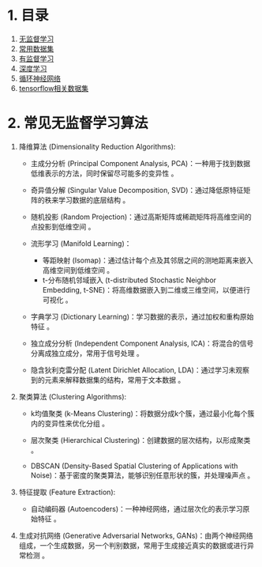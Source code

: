 # 1. 目录

1. [无监督学习](/02_GPT/03_MachLearn/3-001.md)
2. [常用数据集](/02_GPT/03_MachLearn/3-002.md)
3. [有监督学习](/02_GPT/03_MachLearn/3-003.md)
4. [深度学习](/02_GPT/03_MachLearn/3-004.md)
5. [循环神经网络](/02_GPT/03_MachLearn/3-005.md)
6. [tensorflow相关数据集](/02_GPT/03_MachLearn/3-006.md)


# 2. 常见无监督学习算法

1. 降维算法 (Dimensionality Reduction Algorithms):

   - 主成分分析 (Principal Component Analysis, PCA)：一种用于找到数据低维表示的方法，同时保留尽可能多的变异性 。

   - 奇异值分解 (Singular Value Decomposition, SVD)：通过降低原特征矩阵的秩来学习数据的底层结构 。

   - 随机投影 (Random Projection)：通过高斯矩阵或稀疏矩阵将高维空间的点投影到低维空间 。

   - 流形学习 (Manifold Learning)：
     - 等距映射 (Isomap)：通过估计每个点及其邻居之间的测地距离来嵌入高维空间到低维空间 。
     - t-分布随机邻域嵌入 (t-distributed Stochastic Neighbor Embedding, t-SNE)：将高维数据嵌入到二维或三维空间，以便进行可视化 。

   - 字典学习 (Dictionary Learning)：学习数据的表示，通过加权和重构原始特征 。

   - 独立成分分析 (Independent Component Analysis, ICA)：将混合的信号分离成独立成分，常用于信号处理 。

   - 隐含狄利克雷分配 (Latent Dirichlet Allocation, LDA)：通过学习未观察到的元素来解释数据集的结构，常用于文本数据 。

2. 聚类算法 (Clustering Algorithms):

   - k均值聚类 (k-Means Clustering)：将数据分成k个簇，通过最小化每个簇内的变异性来优化分组 。

   - 层次聚类 (Hierarchical Clustering)：创建数据的层次结构，以形成聚类 。

   - DBSCAN (Density-Based Spatial Clustering of Applications with Noise)：基于密度的聚类算法，能够识别任意形状的簇，并处理噪声点 。

3. 特征提取 (Feature Extraction):

   - 自动编码器 (Autoencoders)：一种神经网络，通过层次化的表示学习原始特征 。

4. 生成对抗网络 (Generative Adversarial Networks, GANs)：由两个神经网络组成，一个生成数据，另一个判别数据，常用于生成接近真实的数据或进行异常检测 。
